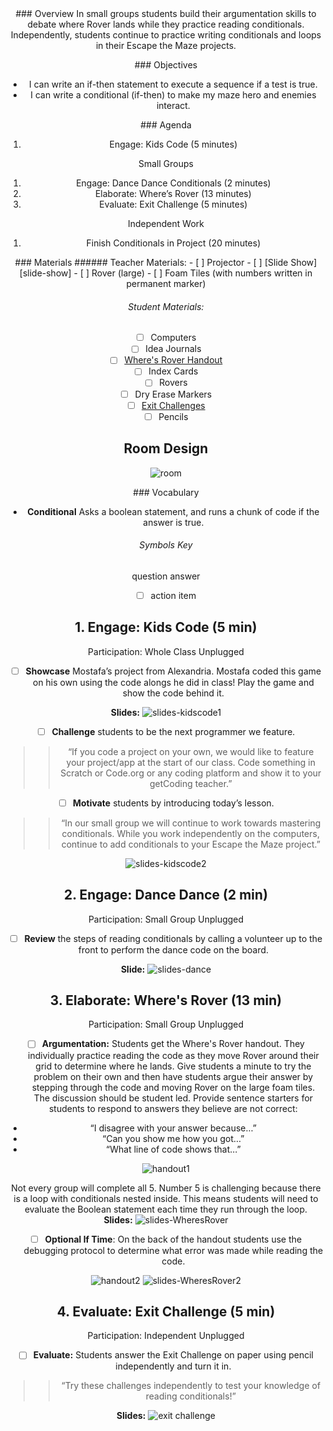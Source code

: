 <header class='header' title='Lesson 18' subtitle='Where is Rover'/>

<notable>
<iconp src='/icons/activity.png'>### Overview</iconp>
In small groups students build their argumentation skills to debate where Rover lands while they practice reading conditionals. Independently, students continue to practice writing conditionals and loops in their Escape the Maze projects. 

<iconp src='/icons/objectives.png'>### Objectives</iconp>
- I can write an if-then statement to execute a sequence if a test is true.
- I can write a conditional (if-then) to make my maze hero and enemies interact.

<iconp src='/icons/agenda.png'>### Agenda</iconp>
1. Engage: Kids Code (5 minutes)

Small Groups
1. Engage: Dance Dance Conditionals (2 minutes)
1. Elaborate: Where’s Rover (13 minutes)
1. Evaluate: Exit Challenge (5 minutes)

Independent Work 
1. Finish Conditionals in Project (20 minutes)

<note>
<iconp src='/icons/materials.png'>### Materials</iconp>
###### Teacher Materials:
- [ ] Projector
- [ ] [Slide Show][slide-show]
- [ ] Rover (large)
- [ ] Foam Tiles (with numbers written in permanent marker)

###### Student Materials: 
- [ ] Computers
- [ ] Idea Journals
- [ ] [Where's Rover Handout][handout] 
- [ ] Index Cards
- [ ] Rovers
- [ ] Dry Erase Markers
- [ ] [Exit Challenges][exit]
- [ ] Pencils

</note>

## Room Design
![room](./images/desk-setup_split-classroom.png)
<note>

<iconp src='/icons/vocab.png'>### Vocabulary</iconp>

- **Conditional** Asks a boolean statement, and runs a chunk of code if the answer is true.

</note>

###### Symbols Key

<iconp ml='1.65em' type='question'>question</iconp>
<iconp ml='1.65em' type='answer'>answer</iconp>
- [ ] action item


## 1. Engage: Kids Code (5 min)
Participation: Whole Class Unplugged

- [ ] **Showcase** Mostafa’s project from Alexandria. Mostafa coded this game on his own using the code alongs he did in class! Play the game and show the code behind it.

<note>**Slides:** ![slides-kidscode1](./images/slide-kc1.jpeg) </note>

- [ ] **Challenge** students to be the next programmer we feature.

> > “If you code a project on your own, we would like to feature your project/app at the start of our class. Code something in Scratch or Code.org or any coding platform and show it to your getCoding teacher.”

- [ ] **Motivate** students by introducing today’s lesson. 

> > “In our small group we will continue to work towards mastering conditionals. While you work independently on the computers, continue to add conditionals to your Escape the Maze project.”

<note>![slides-kidscode2](./images/slide-kc2.jpeg) </note>

## 2. Engage: Dance Dance (2 min)
Participation: Small Group Unplugged

- [ ] **Review** the steps of reading conditionals by calling a volunteer up to the front to perform the dance code on the board. 

<note>**Slide:** ![slides-dance](./images/slide-dance.jpeg) </note>

## 3. Elaborate: Where's Rover (13 min) 
Participation: Small Group Unplugged

- [ ] **Argumentation:** Students get the Where's Rover handout. They individually practice reading the code as they move Rover around their grid to determine where he lands. Give students a minute to try the problem on their own and then have students argue their answer by stepping through the code and moving Rover on the large foam tiles. The discussion should be student led. Provide sentence starters for students to respond to answers they believe are not correct: 
- “I disagree with your answer because…”
- “Can you show me how you got…”
- “What line of code shows that…” 

![handout1](./images/WheresRover.jpeg)

<note type="tip"> Not every group will complete all 5. Number 5 is challenging because there is a loop with conditionals nested inside. This means students will need to evaluate the Boolean statement each time they run through the loop. 
<br/>
**Slides:**
![slides-WheresRover](./images/slide-wr1.jpeg)
</note>

- [ ] **Optional If Time**: On the back of the handout students use the debugging protocol to determine what error was made while reading the code.

![handout2](./images/FindtheBug.jpeg)
<note> ![slides-WheresRover2](./images/slide-wr2.jpeg)
</note>

## 4. Evaluate: Exit Challenge (5 min)
Participation: Independent Unplugged

- [ ] **Evaluate:** Students answer the Exit Challenge on paper using pencil independently and turn it in.

> > “Try these challenges independently to test your knowledge of reading conditionals!”

<note> **Slides:**
![exit challenge](./images/slides-ec.jpeg)
</note>
</notable>

[slide-show]: https://docs.google.com/presentation/d/12gEP4eKzWl3vAGfh2-v8Z2FWzq86bZ8CBY7UemnCVWI/edit?usp=sharing
[handout]: https://drive.google.com/file/d/0B2wBzr9vcXjPaFhWVG83TEhaMjg/view?usp=sharing
[exit]: https://drive.google.com/file/d/0B2wBzr9vcXjPUkFOajdHbHhlQTg/view?usp=sharing
